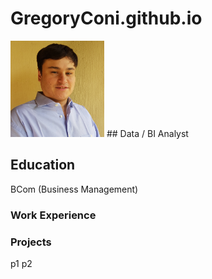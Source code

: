 # GregoryConi.github.io
<img src="https://github.com/GregoryConi/GregoryConi.github.io/blob/main/Greg%20Profile%20Photo%202023.jpg" alt="Alt Text" width="150">
## Data / BI Analyst

## Education
BCom (Business Management)

### Work Experience

### Projects
p1
p2

